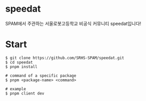 # speedat

SPAM에서 주관하는 서울로봇고등학교 비공식 커뮤니티 speedat입니다!

# Start

```
$ git clone https://github.com/SRHS-SPAM/speedat.git
$ cd speedat
$ pnpm install

# command of a specific package
$ pnpm <package-name> <command>

# example
$ pnpm client dev
```
